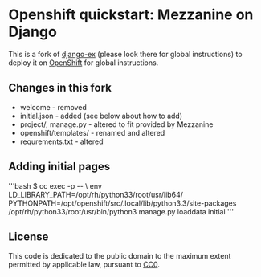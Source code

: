 # Openshift quickstart: Mezzanine on Django

This is a fork of [django-ex](https://github.com/openshift/django-ex) (please look there for global instructions) to deploy it on  [OpenShift](https://github.com/openshift/origin) for global instructions.

## Changes in this fork

* welcome - removed
* initial.json - added (see below about how to add)
* project/, manage.py - altered to fit provided by Mezzanine
* openshift/templates/ - renamed and altered
* requrements.txt - altered
## Adding initial pages

'''bash
$ oc exec -p <name of pod> -- \ 
  env LD_LIBRARY_PATH=/opt/rh/python33/root/usr/lib64/ \
  PYTHONPATH=/opt/openshift/src/.local/lib/python3.3/site-packages \
  /opt/rh/python33/root/usr/bin/python3 manage.py loaddata initial
'''

## License

This code is dedicated to the public domain to the maximum extent permitted by applicable law, pursuant to [CC0](http://creativecommons.org/publicdomain/zero/1.0/).
